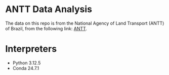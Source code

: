 # ANTT Data Analysis

The data on this repo is from the National Agency of Land Transport (ANTT) of Brazil, from the following link: [ANTT](https://dados.antt.gov.br/).

# Interpreters
- Python 3.12.5
- Conda 24.7.1